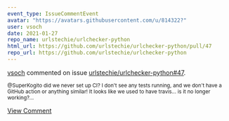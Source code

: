 ```yaml
---
event_type: IssueCommentEvent
avatar: "https://avatars.githubusercontent.com/u/814322?"
user: vsoch
date: 2021-01-27
repo_name: urlstechie/urlchecker-python
html_url: https://github.com/urlstechie/urlchecker-python/pull/47
repo_url: https://github.com/urlstechie/urlchecker-python
---
```


<a href='https://github.com/vsoch' target='_blank'>vsoch</a> commented on issue <a href='https://github.com/urlstechie/urlchecker-python/pull/47' target='_blank'>urlstechie/urlchecker-python#47</a>.

<small>@SuperKogito did we never set up CI? I don't see any tests running, and we don't have a GitHub action or anything similar! It looks like we used to have travis... is it no longer working?...</small>

<a href='https://github.com/urlstechie/urlchecker-python/pull/47' target='_blank'>View Comment</a>